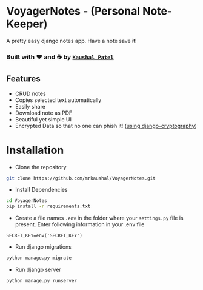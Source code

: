 # VoyagerNotes - (Personal Note-Keeper)
A pretty easy django notes app. Have a note save it!

### Built with :heart: and :coffee: by [`Kaushal Patel`](http://www.kaushalpatel.info)

## Features

- CRUD notes
- Copies selected text automatically
- Easily share
- Download note as PDF
- Beautiful yet simple UI
- Encrypted Data so that no one can phish it! ([using django-cryptography](https://github.com/georgemarshall/django-cryptography))

# Installation

- Clone the repository

```bash
git clone https://github.com/mrkaushal/VoyagerNotes.git
```

- Install Dependencies

```bash
cd VoyagerNotes
pip install -r requirements.txt
```

- Create a file names `.env` in the folder where your `settings.py` file is present. Enter following information in your .env file

```
SECRET_KEY=env('SECRET_KEY')
```

- Run django migrations

```bash
python manage.py migrate
```

- Run django server

```bash
python manage.py runserver
```